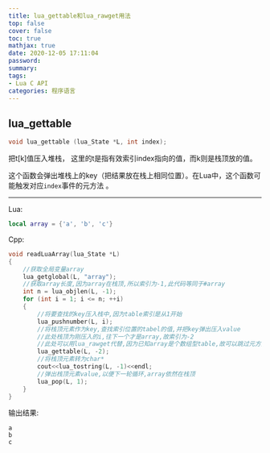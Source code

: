 ```yaml
---
title: lua_gettable和lua_rawget用法
top: false
cover: false
toc: true
mathjax: true
date: 2020-12-05 17:11:04
password:
summary:
tags: 
- Lua C API 
categories: 程序语言
---
```


## lua_gettable

```cpp
void lua_gettable (lua_State *L, int index);
```

把t[k]值压入堆栈， 这里的t是指有效索引index指向的值，而k则是栈顶放的值。

这个函数会弹出堆栈上的key（把结果放在栈上相同位置）。在Lua中，这个函数可能触发对应`index`事件的元方法 。

------------------------

Lua:
```lua
local array = {'a', 'b', 'c'}
```

Cpp:
```cpp
void readLuaArray(lua_State *L)
{
    //获取全局变量array
    lua_getglobal(L, "array");
    //获取array长度,因为array在栈顶,所以索引为-1,此代码等同于#array
    int n = lua_objlen(L, -1);
    for (int i = 1; i <= n; ++i)
    {
        //将要查找的key压入栈中,因为table索引是从1开始
        lua_pushnumber(L, i);
        //将栈顶元素作为key,查找索引位置的tabel的值,并把key弹出压入value
        //此处栈顶为刚压入的i,往下一个才是array,故索引为-2
        //此处可以用lua_rawget代替,因为已知array是个数组型table,故可以跳过元方法,这样效率更快
        lua_gettable(L, -2);
        //将栈顶元素转为char*
        cout<<lua_tostring(L, -1)<<endl;
        //弹出栈顶元素value,以便下一轮循环,array依然在栈顶
        lua_pop(L, 1);
    }
}
```

输出结果:
```console
a
b
c
```